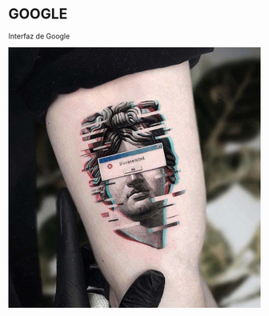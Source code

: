 # GOOGLE
Interfaz de Google

![](https://raw.githubusercontent.com/FabianQR/Assets/main/photo_2021-10-25_10-36-07.jpg)
